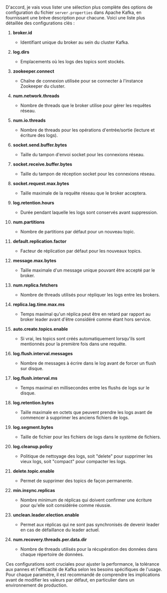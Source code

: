 D'accord, je vais vous lister une sélection plus complète des options de configuration du fichier `server.properties` dans Apache Kafka, en fournissant une brève description pour chacune. Voici une liste plus détaillée des configurations clés :

1. **broker.id**
   - Identifiant unique du broker au sein du cluster Kafka.

2. **log.dirs**
   - Emplacements où les logs des topics sont stockés.

3. **zookeeper.connect**
   - Chaîne de connexion utilisée pour se connecter à l'instance Zookeeper du cluster.

4. **num.network.threads**
   - Nombre de threads que le broker utilise pour gérer les requêtes réseau.

5. **num.io.threads**
   - Nombre de threads pour les opérations d'entrée/sortie (lecture et écriture des logs).

6. **socket.send.buffer.bytes**
   - Taille du tampon d'envoi socket pour les connexions réseau.

7. **socket.receive.buffer.bytes**
   - Taille du tampon de réception socket pour les connexions réseau.

8. **socket.request.max.bytes**
   - Taille maximale de la requête réseau que le broker acceptera.

9. **log.retention.hours**
   - Durée pendant laquelle les logs sont conservés avant suppression.

10. **num.partitions**
    - Nombre de partitions par défaut pour un nouveau topic.

11. **default.replication.factor**
    - Facteur de réplication par défaut pour les nouveaux topics.

12. **message.max.bytes**
    - Taille maximale d'un message unique pouvant être accepté par le broker.

13. **num.replica.fetchers**
    - Nombre de threads utilisés pour répliquer les logs entre les brokers.

14. **replica.lag.time.max.ms**
    - Temps maximal qu'un réplica peut être en retard par rapport au broker leader avant d'être considéré comme étant hors service.

15. **auto.create.topics.enable**
    - Si vrai, les topics sont créés automatiquement lorsqu'ils sont mentionnés pour la première fois dans une requête.

16. **log.flush.interval.messages**
    - Nombre de messages à écrire dans le log avant de forcer un flush sur disque.

17. **log.flush.interval.ms**
    - Temps maximal en millisecondes entre les flushs de logs sur le disque.

18. **log.retention.bytes**
    - Taille maximale en octets que peuvent prendre les logs avant de commencer à supprimer les anciens fichiers de logs.

19. **log.segment.bytes**
    - Taille de fichier pour les fichiers de logs dans le système de fichiers.

20. **log.cleanup.policy**
    - Politique de nettoyage des logs, soit "delete" pour supprimer les vieux logs, soit "compact" pour compacter les logs.

21. **delete.topic.enable**
    - Permet de supprimer des topics de façon permanente.

22. **min.insync.replicas**
    - Nombre minimum de réplicas qui doivent confirmer une écriture pour qu'elle soit considérée comme réussie.

23. **unclean.leader.election.enable**
    - Permet aux réplicas qui ne sont pas synchronisés de devenir leader en cas de défaillance du leader actuel.

24. **num.recovery.threads.per.data.dir**
    - Nombre de threads utilisés pour la récupération des données dans chaque répertoire de données.

Ces configurations sont cruciales pour ajuster la performance, la tolérance aux pannes et l'efficacité de Kafka selon les besoins spécifiques de l'usage. Pour chaque paramètre, il est recommandé de comprendre les implications avant de modifier les valeurs par défaut, en particulier dans un environnement de production.